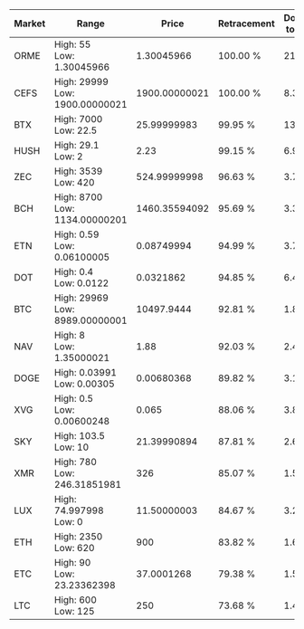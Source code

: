 | Market | Range | Price| Retracement | Doubles to 50% |
| --- | --- | --- | --- | --- |
| ORME | High: 55<br />Low: 1.30045966 | 1.30045966 | 100.00 % | 21.65 |
| CEFS | High: 29999<br />Low: 1900.00000021 | 1900.00000021 | 100.00 % | 8.39 |
| BTX | High: 7000<br />Low: 22.5 | 25.99999983 | 99.95 % | 135.05 |
| HUSH | High: 29.1<br />Low: 2 | 2.23 | 99.15 % | 6.97 |
| ZEC | High: 3539<br />Low: 420 | 524.99999998 | 96.63 % | 3.77 |
| BCH | High: 8700<br />Low: 1134.00000201 | 1460.35594092 | 95.69 % | 3.37 |
| ETN | High: 0.59<br />Low: 0.06100005 | 0.08749994 | 94.99 % | 3.72 |
| DOT | High: 0.4<br />Low: 0.0122 | 0.0321862 | 94.85 % | 6.40 |
| BTC | High: 29969<br />Low: 8989.00000001 | 10497.9444 | 92.81 % | 1.86 |
| NAV | High: 8<br />Low: 1.35000021 | 1.88 | 92.03 % | 2.49 |
| DOGE | High: 0.03991<br />Low: 0.00305 | 0.00680368 | 89.82 % | 3.16 |
| XVG | High: 0.5<br />Low: 0.00600248 | 0.065 | 88.06 % | 3.89 |
| SKY | High: 103.5<br />Low: 10 | 21.39990894 | 87.81 % | 2.65 |
| XMR | High: 780<br />Low: 246.31851981 | 326 | 85.07 % | 1.57 |
| LUX | High: 74.997998<br />Low: 0 | 11.50000003 | 84.67 % | 3.26 |
| ETH | High: 2350<br />Low: 620 | 900 | 83.82 % | 1.65 |
| ETC | High: 90<br />Low: 23.23362398 | 37.0001268 | 79.38 % | 1.53 |
| LTC | High: 600<br />Low: 125 | 250 | 73.68 % | 1.45 |
